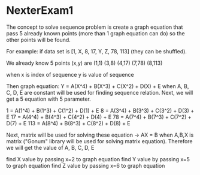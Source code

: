# NexterExam1

The concept to solve sequence problem is create a graph equation that pass 5 already known points (more than 1 graph equation can do) so the other points will be found.

For example:
if data set is [1, X, 8, 17, Y, Z, 78, 113] (they can be shuffled).

We already know 5 points (x,y) are
(1,1)
(3,8)
(4,17)
(7,78)
(8,113)

when x is index of sequence
     y is value of sequence
     
Then graph equation: Y = A(X^4) + B(X^3) + C(X^2) + D(X) + E when A, B, C, D, E are constant will be used for finding sequence relation.
Next, we will get a 5 equation with 5 parameter.

1   = A(1^4) + B(1^3) + C(1^2) + D(1) + E
8   = A(3^4) + B(3^3) + C(3^2) + D(3) + E
17  = A(4^4) + B(4^3) + C(4^2) + D(4) + E
78  = A(7^4) + B(7^3) + C(7^2) + D(7) + E
113 = A(8^4) + B(8^3) + C(8^2) + D(8) + E

Next, matrix will be used for solving these equation -> AX = B when A,B,X is matrix ("Gonum" library will be used for solving matrix equation).
Therefore we will get the value of A, B, C, D, E

find X value by passing x=2 to graph equation
find Y value by passing x=5 to graph equation
find Z value by passing x=6 to graph equation
